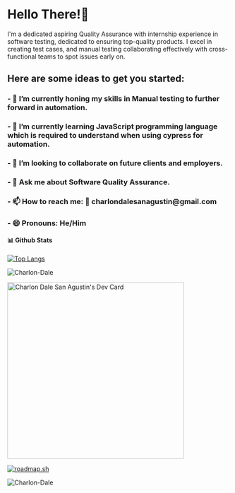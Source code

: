 

<h1>Hello There!👋</h1> 

<p> I'm a dedicated aspiring Quality Assurance with internship experience in software testing, dedicated to ensuring top-quality products. I excel in creating test cases, and manual testing collaborating effectively with cross-functional teams to spot issues early on. </p>

<h2>Here are some ideas to get you started:</h2>

<h3>- 🔭 I’m currently honing my skills in Manual testing to further forward in automation. </h3>
<h3>- 🌱 I’m currently learning JavaScript programming language which is required to understand when using cypress for automation.</h3>
<h3>- 👯 I’m looking to collaborate on future clients and employers.</h3>
<h3>- 💬 Ask me about Software Quality Assurance.</h3>
<h3>- 📫 How to reach me: 📧 charlondalesanagustin@gmail.com </h3>
<h3>- 😄 Pronouns: He/Him </h3>

#### 📊 **Github Stats**
[![Top Langs](https://github-readme-stats.vercel.app/api/top-langs/?username=Charlon-Dale&layout=compact&langs_count=10&hide=Batchfile,XSLT,Makefile,shell,dockerfile,Objective-C,Starlark,Ruby,Hack)](https://github.com/anuraghazra/github-readme-stats)


<p><img align="center" src="https://github-readme-streak-stats.herokuapp.com/?user=Charlon-Dale" alt="Charlon-Dale" /></p>

<a href="https://app.daily.dev/heychadie"><img src="https://api.daily.dev/devcards/20f13e3535634b8f8eb13f7ef0a8d2c2.png?r=osf" width="400" alt="Charlon Dale San Agustin's Dev Card"/></a>

<!--<p>&nbsp;<img align="center" src="https://github-readme-stats.vercel.app/api?username=Charlon-Dale&count_private=true&show_icons=true" alt="Charlon-Dale" /></p>-->

<a href="https://roadmap.sh"><img src="https://api.roadmap.sh/v1-badge/tall/64905c40db7de05a7a6e8915?variant=dark" alt="roadmap.sh"/></a>
<p align="left"><img src="https://komarev.com/ghpvc/?username=Charlon-Dale&label=Profile%20views&color=0e75b6&style=flat" alt="Charlon-Dale" /></p> 



